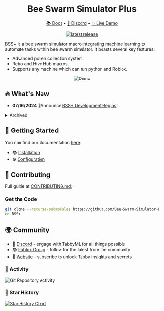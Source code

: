 <div align="center">
  
#  Bee Swarm Simulator Plus

[📚 Docs](https://tabby.tabbyml.com) • [💬 Discord](https://links.tabbyml.com/join-slack) • [✨ Live Demo](https://links.tabbyml.com/live-demo)

[![latest release](https://shields.io/github/v/release/TabbyML/tabby?sort=semver)](https://github.com/TabbyML/tabby/releases/latest)

</div>

BSS+ is a bee swarm simulator macro integrating machine learning to automate tasks within bee swarm simulator. It boasts several key features:
* Advanced pollen collection system.
* Retro and Hive Hub macros.
* Supports any machine which can run python and Roblox.

<p align="center">
  <img alt="Demo" src="https://miro.medium.com/v2/resize:fit:1000/1*NLnnf_M4Nlm4p1GAWrWUCQ.gif">
</p>

## 🔥 What's New

* **07/16/2024** 🎉Announce [BSS+ Development Begins](https://tabby.tabbyml.com/blog/2024/07/09/tabby-codestral/)!




<details>
  <summary>Archived</summary>

* **05/11/2024** [v0.0.0](https://github.com/TabbyML/tabby/releases/tag/v0.11.0) implemented the code to acquire the quest menu regardless of screen size, sometimes inconsistent and needs more tweking of the weight value.


</details>

## 👋 Getting Started

You can find our documentation [here](https://tabby.tabbyml.com/docs/getting-started).
- 📚 [Installation](https://tabby.tabbyml.com/docs/installation/)
- ⚙️ [Configuration](https://tabby.tabbyml.com/docs/configuration)

## 🤝 Contributing

Full guide at [CONTRIBUTING.md](https://github.com/TabbyML/tabby/blob/main/CONTRIBUTING.md);

### Get the Code

```bash
git clone --recurse-submodules https://github.com/Bee-Swarm-Simulator-Plus/BSS+
cd BSS+
```

## 🌍 Community
- 🎤 [Discord](https://twitter.com/Tabby_ML) - engage with TabbyML for all things possible 
- 📚 [Roblox Group](https://www.linkedin.com/company/tabbyml/) - follow for the latest from the community 
- 💌 [Website](https://newsletter.tabbyml.com/archive) - subscribe to unlock Tabby insights and secrets

### 🔆 Activity

![Git Repository Activity](https://repobeats.axiom.co/api/embed/d569c0e1828f8fbad521fedb875546df5157f459.svg "Repobeats analytics image")

### 🌟 Star History

[![Star History Chart](https://api.star-history.com/svg?repos=tabbyml/tabby&type=Date)](https://star-history.com/#tabbyml/tabby&Date)
